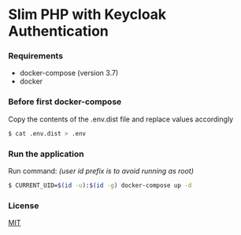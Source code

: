# Slim PHP with Keycloak Authentication

### Requirements

* docker-compose (version 3.7)
* docker

### Before first docker-compose

Copy the contents of the .env.dist file and replace values accordingly
```bash
$ cat .env.dist > .env
```

### Run the application

Run command: *(user id prefix is to avoid running as root)*
```bash
$ CURRENT_UID=$(id -u):$(id -g) docker-compose up -d
```

### License
[MIT](https://choosealicense.com/licenses/mit/)